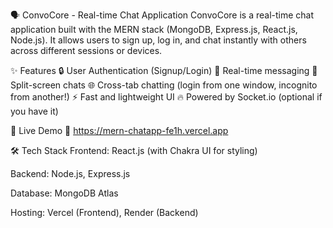 🗣️ ConvoCore - Real-time Chat Application
ConvoCore is a real-time chat application built with the MERN stack (MongoDB, Express.js, React.js, Node.js).
It allows users to sign up, log in, and chat instantly with others across different sessions or devices.

✨ Features
🔒 User Authentication (Signup/Login)
💬 Real-time messaging
📱 Split-screen chats
🌐 Cross-tab chatting (login from one window, incognito from another!)
⚡ Fast and lightweight UI
🔥 Powered by Socket.io (optional if you have it)

🚀 Live Demo
🔗 https://mern-chatapp-fe1h.vercel.app

🛠️ Tech Stack
Frontend: React.js (with Chakra UI for styling)

Backend: Node.js, Express.js

Database: MongoDB Atlas

Hosting: Vercel (Frontend), Render (Backend)
